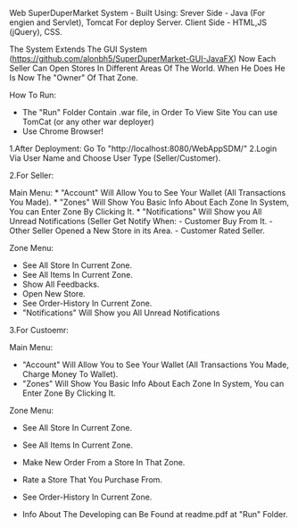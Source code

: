 Web SuperDuperMarket System - Built Using:
Srever Side - Java (For engien and Servlet), Tomcat For deploy Server.
Client Side - HTML,JS (jQuery), CSS.

The System Extends The GUI System (https://github.com/alonbh5/SuperDuperMarket-GUI-JavaFX) 
Now Each Seller Can Open Stores In Different Areas Of The World. When He Does He Is Now The "Owner" Of That Zone.

How To Run:

* The "Run" Folder Contain .war file, in Order To View Site You can use TomCat (or any other war deployer)
* Use Chrome Browser! 

1.After Deployment: Go To "http://localhost:8080/WebAppSDM/"
2.Login Via User Name and Choose User Type (Seller/Customer).

2.For Seller:

  Main Menu: 
    * "Account" Will Allow You to See Your Wallet (All Transactions You Made).
    * "Zones" Will Show You Basic Info About Each Zone In System, You can Enter Zone By Clicking It.
    * "Notifications" Will Show you All Unread Notifications 
     (Seller Get Notify When:
     - Customer Buy From It.
     - Other Seller Opened a New Store in its Area.
      - Customer Rated Seller.
  
  Zone Menu:
  * See All Store In Current Zone.
  * See All Items In Current Zone.
  * Show All Feedbacks.
  * Open New Store.
  * See Order-History In Current Zone.
  * "Notifications" Will Show you All Unread Notifications 

3.For Custoemr:

Main Menu: 
* "Account" Will Allow You to See Your Wallet (All Transactions You Made, Charge Money To Wallet).
* "Zones" Will Show You Basic Info About Each Zone In System, You can Enter Zone By Clicking It.

Zone Menu:
* See All Store In Current Zone.
* See All Items In Current Zone.
* Make New Order From a Store In That Zone.
* Rate a Store That You Purchase From.
* See Order-History In Current Zone.


* Info About The Developing can Be Found at readme.pdf at "Run" Folder.
